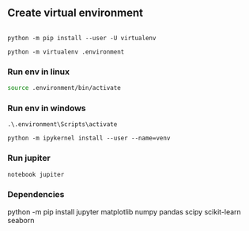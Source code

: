 
## Create virtual environment

```batch

python -m pip install --user -U virtualenv

python -m virtualenv .environment

```

### Run env in linux

```bash
source .environment/bin/activate
```

### Run env in windows

```batch
.\.environment\Scripts\activate
```

```
python -m ipykernel install --user --name=venv
```

### Run jupiter
```bash
notebook jupiter
```

### Dependencies
python -m pip install jupyter matplotlib numpy pandas scipy scikit-learn seaborn